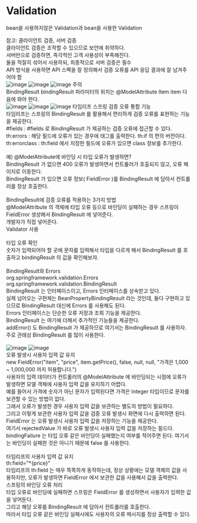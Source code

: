 # Validation
bean을 사용하지않은 Validation과 bean을 사용한 Validation

참고: 클라이언트 검증, 서버 검증<br/>
클라이언트 검증은 조작할 수 있으므로 보안에 취약하다.<br/>
서버만으로 검증하면, 즉각적인 고객 사용성이 부족해진다.<br/>
둘을 적절히 섞어서 사용하되, 최종적으로 서버 검증은 필수<br/>
API 방식을 사용하면 API 스펙을 잘 정의해서 검증 오류를 API 응답 결과에 잘 남겨주어야 함<br/>
![image](https://user-images.githubusercontent.com/69129562/204004881-d6f6e777-11e0-4f83-8ae2-85b1a2b40bfd.png)
![image](https://user-images.githubusercontent.com/69129562/204005206-5bf2339e-65d6-4f0e-b280-10446b97778a.png)
![image](https://user-images.githubusercontent.com/69129562/204008106-80fb2d8b-7f5d-40b0-8d76-7bbb44f6b429.png)
주의<br/>
BindingResult bindingResult 파라미터의 위치는 @ModelAttribute Item item 다음에 와야 한다.<br/>
![image](https://user-images.githubusercontent.com/69129562/204008249-10ce2209-79cc-4680-b322-343cbc105a8a.png)
![image](https://user-images.githubusercontent.com/69129562/204008396-4548cda2-1b2f-4cc9-8495-3aa06b9a1e49.png)
![image](https://user-images.githubusercontent.com/69129562/204008810-9116efbf-7d00-45c3-9b4e-3e3a736c19d0.png)
타임리프 스프링 검증 오류 통합 기능<br/>
타임리프는 스프링의 BindingResult 를 활용해서 편리하게 검증 오류를 표현하는 기능을 제공한다.<br/>
#fields : #fields 로 BindingResult 가 제공하는 검증 오류에 접근할 수 있다.<br/>
th:errors : 해당 필드에 오류가 있는 경우에 태그를 출력한다. th:if 의 편의 버전이다.<br/>
th:errorclass : th:field 에서 지정한 필드에 오류가 있으면 class 정보를 추가한다.<br/>
<br/>
예) @ModelAttribute에 바인딩 시 타입 오류가 발생하면?<br/>
BindingResult 가 없으면 400 오류가 발생하면서 컨트롤러가 호출되지 않고, 오류 페이지로
이동한다.<br/>
BindingResult 가 있으면 오류 정보( FieldError )를 BindingResult 에 담아서 컨트롤러를
정상 호출한다.<br/>
<br/>
BindingResult에 검증 오류를 적용하는 3가지 방법<br/>
@ModelAttribute 의 객체에 타입 오류 등으로 바인딩이 실패하는 경우 스프링이 FieldError 생성해서
BindingResult 에 넣어준다.<br/>
개발자가 직접 넣어준다.<br/>
Validator 사용<br/>
<br/>
타입 오류 확인<br/>
숫자가 입력되어야 할 곳에 문자를 입력해서 타입을 다르게 해서 BindingResult 를 호출하고
bindingResult 의 값을 확인해보자.<br/>
<br/>
BindingResult와 Errors<br/>
org.springframework.validation.Errors<br/>
org.springframework.validation.BindingResult<br/>
BindingResult 는 인터페이스이고, Errors 인터페이스를 상속받고 있다.<br/>
실제 넘어오는 구현체는 BeanPropertyBindingResult 라는 것인데, 둘다 구현하고 있으므로
BindingResult 대신에 Errors 를 사용해도 된다.<br/> Errors 인터페이스는 단순한 오류 저장과 조회
기능을 제공한다.<br/> BindingResult 는 여기에 더해서 추가적인 기능들을 제공한다.<br/> addError() 도
BindingResult 가 제공하므로 여기서는 BindingResult 를 사용하자. 주로 관례상 BindingResult 를
많이 사용한다.<br/>
<br/>
![image](https://user-images.githubusercontent.com/69129562/204011896-f4b6dcbe-092a-4846-bc6b-7c16eff5042e.png)
![image](https://user-images.githubusercontent.com/69129562/204011974-de7da2ff-e08f-4994-b81d-bf8fab490ba1.png)
<br/>
오류 발생시 사용자 입력 값 유지<br/>
new FieldError("item", "price", item.getPrice(), false, null, null, "가격은 1,000 ~
1,000,000 까지 허용합니다.")<br/>
사용자의 입력 데이터가 컨트롤러의 @ModelAttribute 에 바인딩되는 시점에 오류가 발생하면 모델
객체에 사용자 입력 값을 유지하기 어렵다.<br/> 예를 들어서 가격에 숫자가 아닌 문자가 입력된다면 가격은
Integer 타입이므로 문자를 보관할 수 있는 방법이 없다.<br/> 그래서 오류가 발생한 경우 사용자 입력 값을
보관하는 별도의 방법이 필요하다.<br/> 그리고 이렇게 보관한 사용자 입력 값을 검증 오류 발생시 화면에 다시
출력하면 된다.<br/>
FieldError 는 오류 발생시 사용자 입력 값을 저장하는 기능을 제공한다.<br/>
여기서 rejectedValue 가 바로 오류 발생시 사용자 입력 값을 저장하는 필드다.<br/>
bindingFailure 는 타입 오류 같은 바인딩이 실패했는지 여부를 적어주면 된다. 여기서는 바인딩이
실패한 것은 아니기 때문에 false 를 사용한다.<br/>
<br/>
타임리프의 사용자 입력 값 유지<br/>
th:field="*{price}"<br/>
타임리프의 th:field 는 매우 똑똑하게 동작하는데, 정상 상황에는 모델 객체의 값을 사용하지만, 오류가
발생하면 FieldError 에서 보관한 값을 사용해서 값을 출력한다.<br/>
스프링의 바인딩 오류 처리<br/>
타입 오류로 바인딩에 실패하면 스프링은 FieldError 를 생성하면서 사용자가 입력한 값을 넣어둔다.<br/>
그리고 해당 오류를 BindingResult 에 담아서 컨트롤러를 호출한다.<br/> 따라서 타입 오류 같은 바인딩
실패시에도 사용자의 오류 메시지를 정상 출력할 수 있다.<br/>


